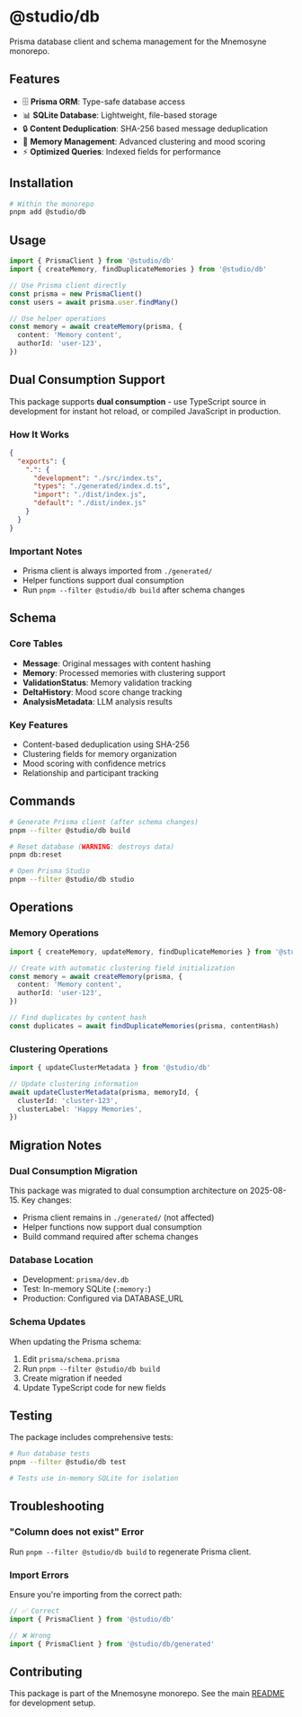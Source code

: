 # @studio/db

Prisma database client and schema management for the Mnemosyne monorepo.

## Features

- 🗄️ **Prisma ORM**: Type-safe database access
- 📊 **SQLite Database**: Lightweight, file-based storage
- 🔒 **Content Deduplication**: SHA-256 based message deduplication
- 🎯 **Memory Management**: Advanced clustering and mood scoring
- ⚡ **Optimized Queries**: Indexed fields for performance

## Installation

```bash
# Within the monorepo
pnpm add @studio/db
```

## Usage

```typescript
import { PrismaClient } from '@studio/db'
import { createMemory, findDuplicateMemories } from '@studio/db'

// Use Prisma client directly
const prisma = new PrismaClient()
const users = await prisma.user.findMany()

// Use helper operations
const memory = await createMemory(prisma, {
  content: 'Memory content',
  authorId: 'user-123',
})
```

## Dual Consumption Support

This package supports **dual consumption** - use TypeScript source in development for instant hot reload, or compiled JavaScript in production.

### How It Works

```json
{
  "exports": {
    ".": {
      "development": "./src/index.ts",
      "types": "./generated/index.d.ts",
      "import": "./dist/index.js",
      "default": "./dist/index.js"
    }
  }
}
```

### Important Notes

- Prisma client is always imported from `./generated/`
- Helper functions support dual consumption
- Run `pnpm --filter @studio/db build` after schema changes

## Schema

### Core Tables

- **Message**: Original messages with content hashing
- **Memory**: Processed memories with clustering support
- **ValidationStatus**: Memory validation tracking
- **DeltaHistory**: Mood score change tracking
- **AnalysisMetadata**: LLM analysis results

### Key Features

- Content-based deduplication using SHA-256
- Clustering fields for memory organization
- Mood scoring with confidence metrics
- Relationship and participant tracking

## Commands

```bash
# Generate Prisma client (after schema changes)
pnpm --filter @studio/db build

# Reset database (WARNING: destroys data)
pnpm db:reset

# Open Prisma Studio
pnpm --filter @studio/db studio
```

## Operations

### Memory Operations

```typescript
import { createMemory, updateMemory, findDuplicateMemories } from '@studio/db'

// Create with automatic clustering field initialization
const memory = await createMemory(prisma, {
  content: 'Memory content',
  authorId: 'user-123',
})

// Find duplicates by content hash
const duplicates = await findDuplicateMemories(prisma, contentHash)
```

### Clustering Operations

```typescript
import { updateClusterMetadata } from '@studio/db'

// Update clustering information
await updateClusterMetadata(prisma, memoryId, {
  clusterId: 'cluster-123',
  clusterLabel: 'Happy Memories',
})
```

## Migration Notes

### Dual Consumption Migration

This package was migrated to dual consumption architecture on 2025-08-15. Key changes:

- Prisma client remains in `./generated/` (not affected)
- Helper functions now support dual consumption
- Build command required after schema changes

### Database Location

- Development: `prisma/dev.db`
- Test: In-memory SQLite (`:memory:`)
- Production: Configured via DATABASE_URL

### Schema Updates

When updating the Prisma schema:

1. Edit `prisma/schema.prisma`
2. Run `pnpm --filter @studio/db build`
3. Create migration if needed
4. Update TypeScript code for new fields

## Testing

The package includes comprehensive tests:

```bash
# Run database tests
pnpm --filter @studio/db test

# Tests use in-memory SQLite for isolation
```

## Troubleshooting

### "Column does not exist" Error

Run `pnpm --filter @studio/db build` to regenerate Prisma client.

### Import Errors

Ensure you're importing from the correct path:

```typescript
// ✅ Correct
import { PrismaClient } from '@studio/db'

// ❌ Wrong
import { PrismaClient } from '@studio/db/generated'
```

## Contributing

This package is part of the Mnemosyne monorepo. See the main [README](../../README.md) for development setup.
